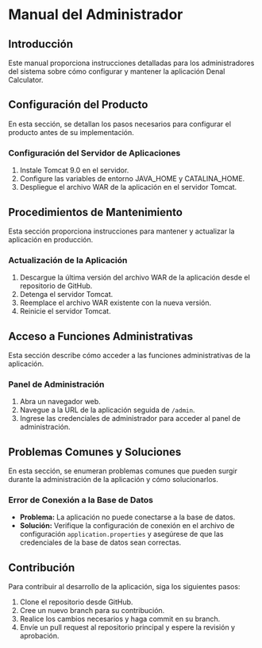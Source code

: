 # Manual del Administrador

## Introducción
Este manual proporciona instrucciones detalladas para los administradores del sistema sobre cómo configurar y mantener la aplicación Denal Calculator.

## Configuración del Producto
En esta sección, se detallan los pasos necesarios para configurar el producto antes de su implementación.

### Configuración del Servidor de Aplicaciones
1. Instale Tomcat 9.0 en el servidor.
2. Configure las variables de entorno JAVA_HOME y CATALINA_HOME.
3. Despliegue el archivo WAR de la aplicación en el servidor Tomcat.

## Procedimientos de Mantenimiento
Esta sección proporciona instrucciones para mantener y actualizar la aplicación en producción.

### Actualización de la Aplicación
1. Descargue la última versión del archivo WAR de la aplicación desde el repositorio de GitHub.
2. Detenga el servidor Tomcat.
3. Reemplace el archivo WAR existente con la nueva versión.
4. Reinicie el servidor Tomcat.

## Acceso a Funciones Administrativas
Esta sección describe cómo acceder a las funciones administrativas de la aplicación.

### Panel de Administración
1. Abra un navegador web.
2. Navegue a la URL de la aplicación seguida de `/admin`.
3. Ingrese las credenciales de administrador para acceder al panel de administración.

## Problemas Comunes y Soluciones
En esta sección, se enumeran problemas comunes que pueden surgir durante la administración de la aplicación y cómo solucionarlos.

### Error de Conexión a la Base de Datos
- **Problema:** La aplicación no puede conectarse a la base de datos.
- **Solución:** Verifique la configuración de conexión en el archivo de configuración `application.properties` y asegúrese de que las credenciales de la base de datos sean correctas.

## Contribución
Para contribuir al desarrollo de la aplicación, siga los siguientes pasos:
1. Clone el repositorio desde GitHub.
2. Cree un nuevo branch para su contribución.
3. Realice los cambios necesarios y haga commit en su branch.
4. Envíe un pull request al repositorio principal y espere la revisión y aprobación.

